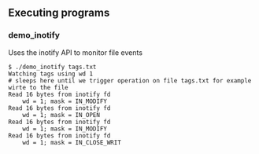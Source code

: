 ## Executing programs

### demo_inotify
Uses the inotify API to monitor file events

```console
$ ./demo_inotify tags.txt
Watching tags using wd 1
# sleeps here until we trigger operation on file tags.txt for example wirte to the file
Read 16 bytes from inotify fd
    wd = 1; mask = IN_MODIFY
Read 16 bytes from inotify fd
    wd = 1; mask = IN_OPEN
Read 16 bytes from inotify fd
    wd = 1; mask = IN_MODIFY
Read 16 bytes from inotify fd
    wd = 1; mask = IN_CLOSE_WRIT
```

